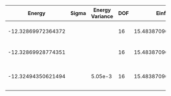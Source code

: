 | Energy             | Sigma | Energy Variance | DOF | Einf              | Method                          | Reference |
|--------------------|-------|-----------------|-----|-------------------|---------------------------------|-----------|
| -12.32869972364372 |       |                 | 16  | 15.48387096774194 | Exact diagonalization           | TODO: own code (ED) |
| -12.32869928774351 |       |                 | 16  | 15.48387096774194 | DMRG (maxbonddim = 200)         | [code](https://github.com/varbench/methods/blob/main/scripts/tV/chain_32_P_16_2/dmrg.sh) |
| -12.32494350621494 |       | 5.05e-3         | 16  | 15.48387096774194 | QMC (continuous-time expansion) | [paper](https://journals.aps.org/prb/abstract/10.1103/PhysRevB.93.155117) [code](https://github.com/wangleiphy/SpinlesstV-LCT-INT) |
